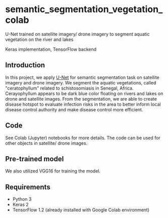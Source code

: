 # semantic_segmentation_vegetation_colab
U-Net trained on satellite imagery/ drone imagery to segment aquatic vegetation on the river and lakes

Keras implementation, TensorFlow backend

## Introduction
In this project, we apply [U-Net](https://lmb.informatik.uni-freiburg.de/people/ronneber/u-net/) for semantic segmentation task on satellite imagery and drone imagery. We segment the aquatic vegetations, called "ceratophyllum" related to schistosomiasis in Senegal, Africa. Cerayophyllum appears to be dark blue color floating on rivers and lakes on drone and satellite images. From the segmentation, we are able to create disease hotspot to evaluate infection risks in the area to better inform local disease control authority and make disease control more efficient.

## Code
See Colab (Jupyter) notebooks for more details. The code can be used for other objects in satellite/ drone images.

## Pre-trained model
We also utilized VGG16 for training the model.

## Requirements
- Python 3
- Keras 2
- TensorFlow 1.2
(already installed with Google Colab environment)



